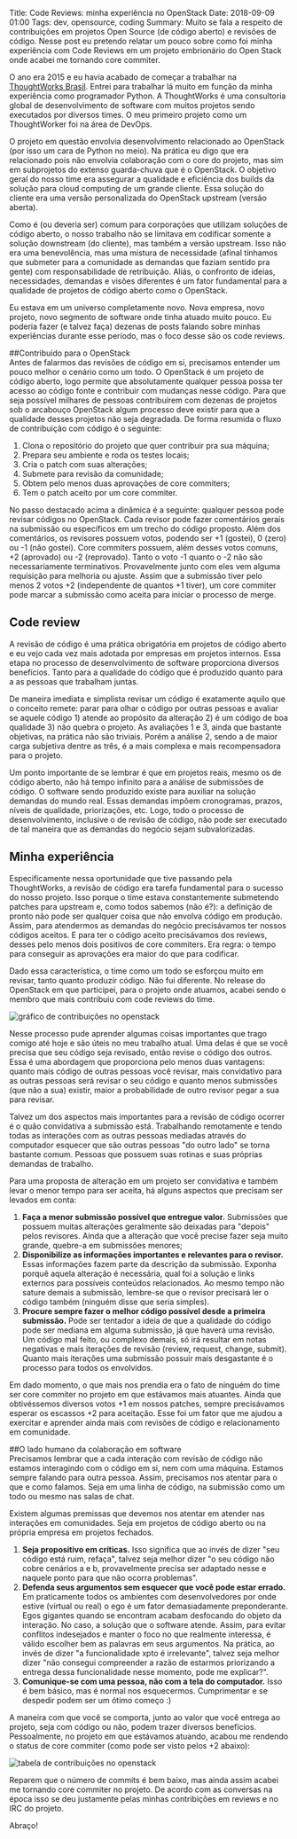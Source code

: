 Title: Code Reviews: minha experiência no OpenStack
Date: 2018-09-09 01:00
Tags: dev, opensource, coding
Summary: Muito se fala a respeito de contribuições em projetos Open Source (de código aberto) e revisões de código. Nesse post eu pretendo relatar um pouco sobre como foi minha experiência com Code Reviews em um projeto embrionário do Open Stack onde acabei me tornando core commiter.

O ano era 2015 e eu havia acabado de começar a trabalhar na [ThoughtWorks
Brasil](https://www.thoughtworks.com/pt/). Entrei para trabalhar lá muito em
função da minha experiência como programador Python. A ThoughtWorks é uma
consultoria global de desenvolvimento de software com muitos projetos sendo
executados por diversos times. O meu primeiro projeto como um ThoughtWorker foi
na área de DevOps.  

O projeto em questão envolvia desenvolvimento relacionado ao OpenStack (por isso
um cara de Python no meio).  Na prática eu digo que era relacionado pois não
envolvia colaboração com o core do projeto, mas sim em subprojetos do extenso
guarda-chuva que é o OpenStack. O objetivo geral do nosso time era assegurar a
qualidade e eficiência dos builds da solução para cloud computing de um grande
cliente. Essa solução do cliente era uma versão personalizada do OpenStack
upstream (versão aberta).  

Como é (ou deveria ser) comum para corporações que utilizam soluções de código
aberto, o nosso trabalho não se limitava em codificar somente a solução
downstream (do cliente), mas também a versão upstream. Isso não era uma
benevolência, mas uma mistura de necessidade (afinal tínhamos que submeter para
a comunidade as demandas que faziam sentido pra gente) com responsabilidade de
retribuição. Aliás, o confronto de ideias, necessidades, demandas e visões
diferentes é um fator fundamental para a qualidade de projetos de código aberto
como o OpenStack.  

Eu estava em um universo completamente novo. Nova empresa, novo projeto, novo
segmento de software onde tinha atuado muito pouco. Eu poderia fazer (e talvez
faça) dezenas de posts falando sobre minhas experiências durante esse período,
mas o foco desse são os code reviews.  

##Contribuido para o OpenStack  
Antes de falarmos das revisões de código em si, precisamos entender um pouco
melhor o cenário como um todo. O OpenStack é um projeto de código aberto, logo
permite que absolutamente qualquer pessoa possa ter acesso ao código fonte e
contribuir com mudanças nesse código. Para que seja possível milhares de pessoas
contribuírem com dezenas de projetos sob o arcabouço OpenStack algum processo
deve existir para que a qualidade desses projetos não seja degradada. De forma
resumida o fluxo de contribuição com código é o seguinte:  

1. Clona o repositório do projeto que quer contribuir pra sua máquina;  
2. Prepara seu ambiente e roda os testes locais;  
3. Cria o patch com suas alterações;  
4. Submete para revisão da comunidade;  
5. Obtem pelo menos duas aprovações de core commiters;  
6. Tem o patch aceito por um core commiter.  

No passo destacado acima a dinâmica é a seguinte: qualquer pessoa pode revisar
códigos no OpenStack. Cada revisor pode fazer comentários gerais na submissão ou
específicos em um trecho do código proposto. Além dos comentários, os revisores
possuem votos, podendo ser +1 (gostei), 0 (zero) ou -1 (não gostei). Core
commiters possuem, além desses votos comuns, +2 (aprovado) ou -2 (reprovado).
Tanto o voto -1 quanto o -2 não são necessariamente terminativos. Provavelmente
junto com eles vem alguma requisição para melhoria ou ajuste. Assim que a
submissão tiver pelo menos 2 votos +2 (independente de quantos +1 tiver), um
core commiter pode marcar a submissão como aceita para iniciar o processo de
merge.  

## Code review   
A revisão de código é uma prática obrigatória em projetos de código aberto e eu
vejo cada vez mais adotada por empresas em projetos internos.  Essa etapa no
processo de desenvolvimento de software proporciona diversos benefícios. Tanto
para a qualidade do código que é produzido quanto para a as pessoas que
trabalham juntas.  

De maneira imediata e simplista revisar um código é exatamente aquilo que o
conceito remete: parar para olhar o código por outras pessoas e avaliar se
aquele código 1) atende ao propósito da alteração 2) é um código de boa
qualidade 3) não quebra o projeto. As avaliações 1 e 3, ainda que bastante
objetivas, na prática não são triviais. Porém a análise 2, sendo a de maior
carga subjetiva dentre as três, é a mais complexa e mais recompensadora para o
projeto.  

Um ponto importante de se lembrar é que em projetos reais, mesmo os de código
aberto, não há tempo infinito para a análise de submissões de código. O software
sendo produzido existe para auxiliar na solução demandas do mundo real. Essas
demandas impõem cronogramas, prazos, níveis de qualidade, priorizações, etc.
Logo, todo o processo de desenvolvimento, inclusive o de revisão de código, não
pode ser executado de tal maneira que as demandas do negócio sejam
subvalorizadas.  

## Minha experiência  
Especificamente nessa oportunidade que tive passando pela ThoughtWorks, a
revisão de código era tarefa fundamental para o sucesso do nosso projeto. Isso
porque o time estava constantemente submetendo patches para upstream e, como
todos sabemos (não é?): a definição de pronto não pode ser qualquer coisa que
não envolva código em produção. Assim, para atendermos as demandas do negócio
precisávamos ter nossos códigos aceitos. E para ter o código aceito precisávamos
dos reviews, desses pelo menos dois positivos de core commiters. Era regra: o
tempo para conseguir as aprovações era maior do que para codificar.  

Dado essa característica, o time como um todo se esforçou muito em revisar,
tanto quanto produzir código. Não fui diferente. No release do OpenStack em que
participei, para o projeto onde atuamos, acabei sendo o membro que mais
contribuiu com code reviews do time.

<img class="image is-pulled-left"
     src="https://caiocarrara.com.br/s/openstack_graph.png"
     alt="gráfico de contribuições no openstack">

Nesse processo pude aprender algumas coisas importantes que trago comigo até
hoje e são úteis no meu trabalho atual. Uma delas é que se você precisa que seu
código seja revisado, então revise o código dos outros. Essa é uma abordagem que
proporciona pelo menos duas vantagens: quanto mais código de outras pessoas você
revisar, mais convidativo para as outras pessoas será revisar o seu código e
quanto menos submissões (que não a sua) existir, maior a probabilidade de outro
revisor pegar a sua para revisar.  

Talvez um dos aspectos mais importantes para a revisão de código ocorrer é o
quão convidativa a submissão está. Trabalhando remotamente e tendo todas as
interações com as outras pessoas mediadas através do computador esquecer que são
outras pessoas "do outro lado" se torna bastante comum. Pessoas que possuem suas
rotinas e suas próprias demandas de trabalho.  

Para uma proposta de alteração em um projeto ser convidativa e também levar o
menor tempo para ser aceita, há alguns aspectos que precisam ser levados em
conta:  

1. **Faça a menor submissão possível que entregue valor.** Submissões que
   possuem muitas alterações geralmente são deixadas para "depois" pelos
   revisores. Ainda que a alteração que você precise fazer seja muito grande,
   quebre-a em submissões menores;  
2. **Disponibilize as informações importantes e relevantes para o revisor.**
   Essas informações fazem parte da descrição da submissão. Exponha porquê
   aquela alteração é necessária, qual foi a solução e links externos para
   possíveis conteúdos relacionados. Ao mesmo tempo não sature demais a
   submissão, lembre-se que o revisor precisará ler o código também (ninguém
   disse que seria simples).  
3. **Procure sempre fazer o melhor código possível desde a primeira submissão.**
   Pode ser tentador a ideia de que a qualidade do código pode ser mediana em
   alguma submissão, já que haverá uma revisão. Um código mal feito, ou complexo
   demais, só irá resultar em notas negativas e mais iterações de revisão
   (review, request, change, submit). Quanto mais iterações uma submissão
   possuir mais desgastante é o processo para todos os envolvidos.

Em dado momento, o que mais nos prendia era o fato de ninguém do time ser core
commiter no projeto em que estávamos mais atuantes. Ainda que obtivéssemos
diversos votos +1 em nossos patches, sempre precisávamos esperar os escassos +2
para aceitação. Esse foi um fator que me ajudou a exercitar e aprender ainda
mais com revisões de código e relacionamento em comunidade.  

##O lado humano da colaboração em software  
Precisamos lembrar que a cada interação com revisão de código não estamos
interagindo com o código em si, nem com uma máquina. Estamos sempre falando para
outra pessoa. Assim, precisamos nos atentar para o que e como falamos. Seja em
uma linha de código, na submissão como um todo ou mesmo nas salas de chat.  

Existem algumas premissas que devemos nos atentar em atender
nas interações em comunidades. Seja em projetos de código aberto ou na própria
empresa em projetos fechados.  

1. **Seja propositivo em críticas.** Isso significa que ao invés de dizer "seu
   código está ruim, refaça", talvez seja melhor dizer "o seu código não cobre
   cenários a e b, provavelmente precisa ser adaptado nesse e naquele ponto para
   que não ocorra problemas".  
2. **Defenda seus argumentos sem esquecer que você pode estar errado.** Em
   praticamente todos os ambientes com desenvolvedores por onde estive (virtual
   ou real) o ego é um fator demasiadamente preponderante. Egos gigantes quando
   se encontram acabam desfocando do objeto da interação. No caso, a solução que
   o software atende.  Assim, para evitar conflitos indesejados e manter o foco
   no que realmente interessa, é válido escolher bem as palavras em seus
   argumentos. Na prática, ao invés de dizer "a funcionalidade xpto é
   irrelevante", talvez seja melhor dizer "não consegui compreender a razão de
   estarmos priorizando a entrega dessa funcionalidade nesse momento, pode me
   explicar?".  
3. **Comunique-se com uma pessoa, não com a tela do computador.** Isso é bem
   básico, mas é normal nos esquecermos.  Cumprimentar e se despedir podem ser
   um ótimo começo :)

A maneira com que você se comporta, junto ao valor que você entrega ao projeto,
seja com código ou não, podem trazer diversos benefícios. Pessoalmente, no
projeto em que estávamos atuando, acabou me rendendo o status de core commiter
(como pode ser visto pelos +2 abaixo):  

<img class="image" style="margin: 0 auto"
     src="https://caiocarrara.com.br/s/openstack_contributions.png"
     alt="tabela de contribuições no openstack">

Reparem que o número de commits é bem baixo, mas ainda assim acabei me tornando
core commiter no projeto. De acordo com as conversas na época isso se deu
justamente pelas minhas contribições em reviews e no IRC do projeto.  

Abraço!  
